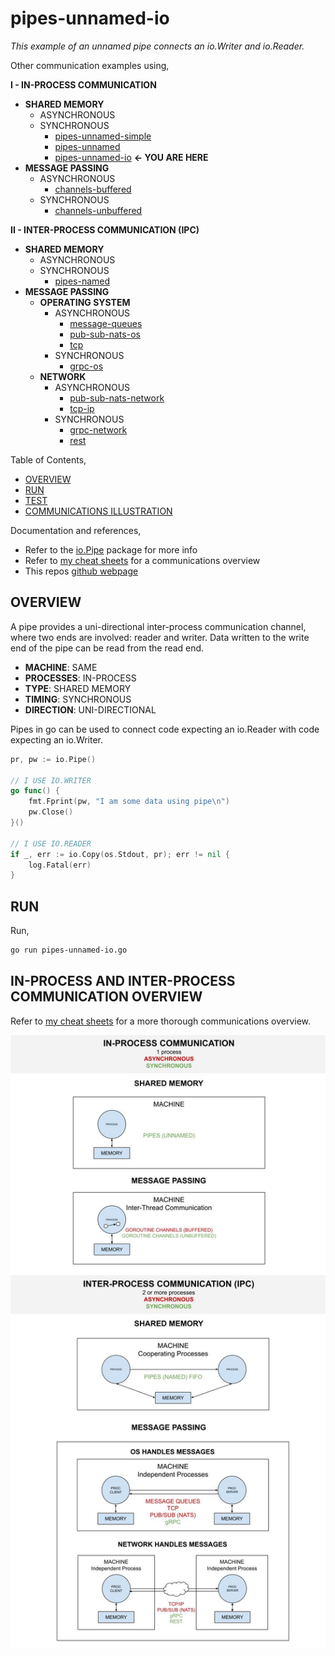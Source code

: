 # pipes-unnamed-io

_This example of an unnamed pipe connects an io.Writer and io.Reader._

Other communication examples using,

**I - IN-PROCESS COMMUNICATION**

* **SHARED MEMORY**
  * ASYNCHRONOUS
  * SYNCHRONOUS
    * [pipes-unnamed-simple](https://github.com/JeffDeCola/my-go-examples/tree/master/in-process-communication/shared-memory/synchronous/pipes-unnamed-simple)
    * [pipes-unnamed](https://github.com/JeffDeCola/my-go-examples/tree/master/in-process-communication/shared-memory/synchronous/pipes-unnamed)
    * [pipes-unnamed-io](https://github.com/JeffDeCola/my-go-examples/tree/master/in-process-communication/shared-memory/synchronous/pipes-unnamed-io)
      **<- YOU ARE HERE**
* **MESSAGE PASSING**
  * ASYNCHRONOUS
    * [channels-buffered](https://github.com/JeffDeCola/my-go-examples/tree/master/in-process-communication/message-passing/asynchronous/channels-buffered)
  * SYNCHRONOUS
    * [channels-unbuffered](https://github.com/JeffDeCola/my-go-examples/tree/master/in-process-communication/message-passing/synchronous/channels-unbuffered)

**II - INTER-PROCESS COMMUNICATION (IPC)**

* **SHARED MEMORY**
  * ASYNCHRONOUS
  * SYNCHRONOUS
    * [pipes-named](https://github.com/JeffDeCola/my-go-examples/tree/master/inter-process-communication-ipc/shared-memory/synchronous/pipes-named)
* **MESSAGE PASSING**
  * **OPERATING SYSTEM**
    * ASYNCHRONOUS
      * [message-queues](https://github.com/JeffDeCola/my-go-examples/tree/master/inter-process-communication-ipc/message-passing/operating-system/asynchronous/message-queues)
      * [pub-sub-nats-os](https://github.com/JeffDeCola/my-go-examples/tree/master/inter-process-communication-ipc/message-passing/operating-system/asynchronous/pub-sub-nats-os)
      * [tcp](https://github.com/JeffDeCola/my-go-examples/tree/master/inter-process-communication-ipc/message-passing/operating-system/asynchronous/tcp)
    * SYNCHRONOUS
      * [grpc-os](https://github.com/JeffDeCola/my-go-examples/tree/master/inter-process-communication-ipc/message-passing/operating-system/synchronous/grpc-os)
  * **NETWORK**
    * ASYNCHRONOUS
      * [pub-sub-nats-network](https://github.com/JeffDeCola/my-go-examples/tree/master/inter-process-communication-ipc/message-passing/network/asynchronous/pub-sub-nats-network)
      * [tcp-ip](https://github.com/JeffDeCola/my-go-examples/tree/master/inter-process-communication-ipc/message-passing/network/asynchronous/tcp-ip)
    * SYNCHRONOUS
      * [grpc-network](https://github.com/JeffDeCola/my-go-examples/tree/master/inter-process-communication-ipc/message-passing/network/synchronous/grpc-network)
      * [rest](https://github.com/JeffDeCola/my-go-examples/tree/master/inter-process-communication-ipc/message-passing/network/synchronous/rest)

Table of Contents,

* [OVERVIEW](https://github.com/JeffDeCola/my-go-examples/tree/master/in-process-communication/shared-memory/synchronous/pipes-unnamed#overview)
* [RUN](https://github.com/JeffDeCola/my-go-examples/tree/master/in-process-communication/shared-memory/synchronous/pipes-unnamed#run)
* [TEST](https://github.com/JeffDeCola/my-go-examples/tree/master/in-process-communication/shared-memory/synchronous/pipes-unnamed#test)
* [COMMUNICATIONS ILLUSTRATION](https://github.com/JeffDeCola/my-go-examples/tree/master/in-process-communication/shared-memory/synchronous/pipes-unnamed#communications-illustration)

Documentation and references,

* Refer to the
  [io.Pipe](https://pkg.go.dev/io#Pipe)
  package for more info
* Refer to
  [my cheat sheets](https://github.com/JeffDeCola/my-cheat-sheets/tree/master/software/development/software-architectures/communication/in-process-and-inter-process-communications-ipc-overview-cheat-sheet)
  for a communications overview
* This repos [github webpage](https://jeffdecola.github.io/my-go-examples/)

## OVERVIEW

A pipe provides a uni-directional inter-process communication channel, where two
ends are involved: reader and writer. Data written to the write end of
the pipe can be read from the read end.

* **MACHINE**: SAME
* **PROCESSES**: IN-PROCESS
* **TYPE**: SHARED MEMORY
* **TIMING**: SYNCHRONOUS
* **DIRECTION**: UNI-DIRECTIONAL

Pipes in go can be used to connect code expecting an io.Reader with
code expecting an io.Writer.

```go
pr, pw := io.Pipe()

// I USE IO.WRITER
go func() {
    fmt.Fprint(pw, "I am some data using pipe\n")
    pw.Close()
}()

// I USE IO.READER
if _, err := io.Copy(os.Stdout, pr); err != nil {
    log.Fatal(err)
}
```

## RUN

Run,

```bash
go run pipes-unnamed-io.go
```

## IN-PROCESS AND INTER-PROCESS COMMUNICATION OVERVIEW

Refer to
[my cheat sheets](https://github.com/JeffDeCola/my-cheat-sheets/tree/master/software/development/software-architectures/communication/in-process-and-inter-process-communications-ipc-overview-cheat-sheet)
for a more thorough communications overview.

![IMAGE - in-process-and-inter-process-communication.jpg - IMAGE](https://github.com/JeffDeCola/my-cheat-sheets/blob/master/docs/pics/in-process-and-inter-process-communication.jpg)
